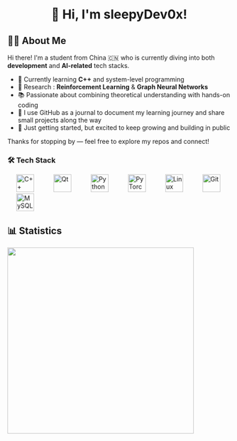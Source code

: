 <h1 align="center">👋 Hi, I'm sleepyDev0x!</h1>

## 👨‍🎓 About Me

Hi there! I'm a student from China 🇨🇳 who is currently diving into both **development** and **AI-related** tech stacks.

- 🔧 Currently learning **C++** and system-level programming
- 🤖 Research : **Reinforcement Learning** & **Graph Neural Networks**
- 📚 Passionate about combining theoretical understanding with hands-on coding
- 🧠 I use GitHub as a journal to document my learning journey and share small projects along the way
- 🌱 Just getting started, but excited to keep growing and building in public

Thanks for stopping by — feel free to explore my repos and connect!

<h3>🛠️ Tech Stack</h3>
<p align="left">
  <span style="display: inline-block; margin: 0 20px;"><img src="https://cdn.jsdelivr.net/gh/devicons/devicon/icons/cplusplus/cplusplus-original.svg" alt="C++" width="40" /></span>
  <span style="display: inline-block; margin: 0 20px;"><img src="https://cdn.jsdelivr.net/gh/devicons/devicon/icons/qt/qt-original.svg" alt="Qt" width="40" /></span>
  <span style="display: inline-block; margin: 0 20px;"><img src="https://cdn.jsdelivr.net/gh/devicons/devicon/icons/python/python-original.svg" alt="Python" width="40" /></span>
  <span style="display: inline-block; margin: 0 20px;"><img src="https://cdn.jsdelivr.net/gh/devicons/devicon/icons/pytorch/pytorch-original.svg" alt="PyTorch" width="40" /></span>
  <span style="display: inline-block; margin: 0 20px;"><img src="https://cdn.jsdelivr.net/gh/devicons/devicon/icons/linux/linux-original.svg" alt="Linux" width="40" /></span>
  <span style="display: inline-block; margin: 0 20px;"><img src="https://cdn.jsdelivr.net/gh/devicons/devicon/icons/git/git-original.svg" alt="Git" width="40" /></span>
  <span style="display: inline-block; margin: 0 20px;"><img src="https://cdn.jsdelivr.net/gh/devicons/devicon/icons/mysql/mysql-original.svg" alt="MySQL" width="40" /></span>
</p>


## 📊 Statistics
<img src="https://github-readme-stats.vercel.app/api?username=sleepyDev0x&show_icons=true&theme=tokyonight" width="420"/>
